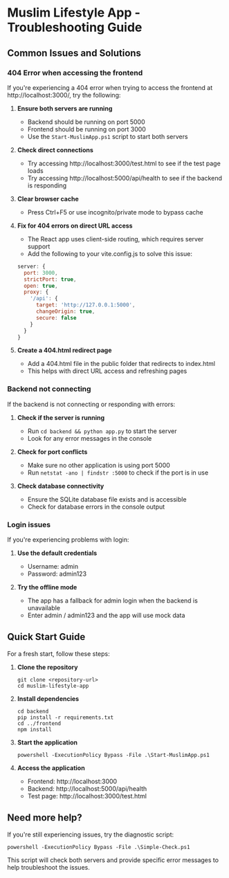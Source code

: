 # Muslim Lifestyle App - Troubleshooting Guide

## Common Issues and Solutions

### 404 Error when accessing the frontend

If you're experiencing a 404 error when trying to access the frontend at http://localhost:3000/, try the following:

1. **Ensure both servers are running**
   - Backend should be running on port 5000
   - Frontend should be running on port 3000
   - Use the `Start-MuslimApp.ps1` script to start both servers

2. **Check direct connections**
   - Try accessing http://localhost:3000/test.html to see if the test page loads
   - Try accessing http://localhost:5000/api/health to see if the backend is responding

3. **Clear browser cache**
   - Press Ctrl+F5 or use incognito/private mode to bypass cache

4. **Fix for 404 errors on direct URL access**
   - The React app uses client-side routing, which requires server support
   - Add the following to your vite.config.js to solve this issue:
   ```javascript
   server: {
     port: 3000,
     strictPort: true,
     open: true,
     proxy: {
       '/api': {
         target: 'http://127.0.0.1:5000',
         changeOrigin: true,
         secure: false
       }
     }
   }
   ```

5. **Create a 404.html redirect page**
   - Add a 404.html file in the public folder that redirects to index.html
   - This helps with direct URL access and refreshing pages

### Backend not connecting

If the backend is not connecting or responding with errors:

1. **Check if the server is running**
   - Run `cd backend && python app.py` to start the server
   - Look for any error messages in the console

2. **Check for port conflicts**
   - Make sure no other application is using port 5000
   - Run `netstat -ano | findstr :5000` to check if the port is in use

3. **Check database connectivity**
   - Ensure the SQLite database file exists and is accessible
   - Check for database errors in the console output

### Login issues

If you're experiencing problems with login:

1. **Use the default credentials**
   - Username: admin
   - Password: admin123

2. **Try the offline mode**
   - The app has a fallback for admin login when the backend is unavailable
   - Enter admin / admin123 and the app will use mock data

## Quick Start Guide

For a fresh start, follow these steps:

1. **Clone the repository**
   ```
   git clone <repository-url>
   cd muslim-lifestyle-app
   ```

2. **Install dependencies**
   ```
   cd backend
   pip install -r requirements.txt
   cd ../frontend
   npm install
   ```

3. **Start the application**
   ```
   powershell -ExecutionPolicy Bypass -File .\Start-MuslimApp.ps1
   ```

4. **Access the application**
   - Frontend: http://localhost:3000
   - Backend: http://localhost:5000/api/health
   - Test page: http://localhost:3000/test.html

## Need more help?

If you're still experiencing issues, try the diagnostic script:
```
powershell -ExecutionPolicy Bypass -File .\Simple-Check.ps1
```

This script will check both servers and provide specific error messages to help troubleshoot the issues.
